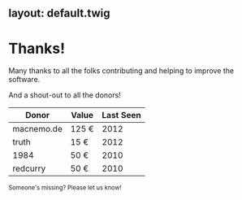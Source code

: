 layout:	default.twig
---

# Thanks!

Many thanks to all the folks contributing and helping to improve the software.

And a shout-out to all the donors!

| <i class='icon-resize-vertical'></i> Donor |<i class='icon-resize-vertical'></i> Value | <i class='icon-resize-vertical'></i> Last Seen | 
| ----------	| ------ 	| -----|
| macnemo.de | 125 €	  | 2012 |
| truth       | 15 €    | 2012 |
| 1984 	      | 50 € 	  | 2010 |
| redcurry 	  | 50 € 	  | 2010 |

<small class='muted'>
Someone's missing? Please let us know!
</small>
